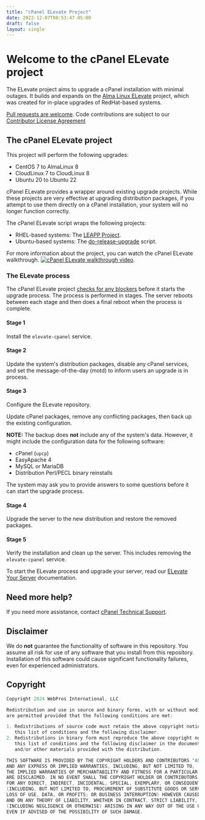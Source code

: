 ```yaml
---
title: "cPanel ELevate Project"
date: 2022-12-07T08:53:47-05:00
draft: false
layout: single
---
```


# Welcome to the cPanel ELevate project

The ELevate project aims to upgrade a cPanel installation with minimal outages. It builds and expands on the [Alma Linux ELevate](https://wiki.almalinux.org/elevate/ELevate-quickstart-guide.html) project, which was created for in-place upgrades of RedHat-based systems.

[Pull requests are welcome](https://github.com/cpanel/elevate/pulls). Code contributions are subject to our [Contributor License Agreement](docs/cPanel-CLA.pdf)

## The cPanel ELevate project

This project will perform the following upgrades:

* CentOS 7 to AlmaLinux 8
* CloudLinux 7 to CloudLinux 8
* Ubuntu 20 to Ubuntu 22

cPanel ELevate provides a wrapper around existing upgrade projects. While these projects are very effective at upgrading distribution packages, if you attempt to use them directly on a cPanel installation, your system will no longer function correctly.

The cPanel ELevate script wraps the following projects:
 * RHEL-based systems: The [LEAPP Project](https://leapp.readthedocs.io/en/latest/).
 * Ubuntu-based systems: The [do-release-upgrade](https://documentation.ubuntu.com/server/how-to/software/upgrade-your-release/) script.

For more information about the project, you can watch the cPanel ELevate walkthrough. [![cPanel ELevate walkthrough video](elevate-video.png)](https://www.youtube.com/watch?v=Ag9-RneFqmc).

### The ELevate process

The cPanel ELevate project [checks for any blockers](https://cpanel.github.io/elevate/blockers/) before it starts the upgrade process. The process is performed in stages. The server reboots between each stage and then does a final reboot when the process is complete.

#### Stage 1

Install the `elevate-cpanel` service.

#### Stage 2

Update the system's distribution packages, disable any cPanel services, and set the message-of-the-day (motd) to inform users an upgrade is in process.

#### Stage 3

Configure the ELevate repository.

Update cPanel packages, remove any conflicting packages, then back up the existing configuration.

**NOTE:** The backup does **not** include any of the system's data. However, it might include the configuration data for the following software:
  * cPanel (`upcp`)
  * EasyApache 4
  * MySQL or MariaDB
  * Distribution Perl/PECL binary reinstalls

The system may ask you to provide answers to some questions before it can start the upgrade process.

#### Stage 4

Upgrade the server to the new distribution and restore the removed packages.  

#### Stage 5

Verify the installation and clean up the server. This includes removing the `elevate-cpanel` service.

To start the ELevate process and upgrade your server, read our [ELevate Your Server](https://cpanel.github.io/elevate/getting-started/) documentation.

## Need more help?

If you need more assistance, contact [cPanel Technical Support](https://docs.cpanel.net/knowledge-base/technical-support-services/how-to-open-a-technical-support-ticket/).

## Disclaimer

We do **not** guarantee the functionality of software in this repository. You assume all risk for use of any software that you install from this repository. Installation of this software could cause significant functionality failures, even for experienced administrators.


## Copyright

```c
Copyright 2024 WebPros International, LLC

Redistribution and use in source and binary forms, with or without modification,
are permitted provided that the following conditions are met:

1. Redistributions of source code must retain the above copyright notice,
   this list of conditions and the following disclaimer.
2. Redistributions in binary form must reproduce the above copyright notice,
   this list of conditions and the following disclaimer in the documentation
   and/or other materials provided with the distribution.

THIS SOFTWARE IS PROVIDED BY THE COPYRIGHT HOLDERS AND CONTRIBUTORS "AS IS"
AND ANY EXPRESS OR IMPLIED WARRANTIES, INCLUDING, BUT NOT LIMITED TO,
THE IMPLIED WARRANTIES OF MERCHANTABILITY AND FITNESS FOR A PARTICULAR PURPOSE
ARE DISCLAIMED. IN NO EVENT SHALL THE COPYRIGHT HOLDER OR CONTRIBUTORS BE LIABLE
FOR ANY DIRECT, INDIRECT, INCIDENTAL, SPECIAL, EXEMPLARY, OR CONSEQUENTIAL DAMAGES
(INCLUDING, BUT NOT LIMITED TO, PROCUREMENT OF SUBSTITUTE GOODS OR SERVICES;
LOSS OF USE, DATA, OR PROFITS; OR BUSINESS INTERRUPTION) HOWEVER CAUSED
AND ON ANY THEORY OF LIABILITY, WHETHER IN CONTRACT, STRICT LIABILITY, OR TORT
(INCLUDING NEGLIGENCE OR OTHERWISE) ARISING IN ANY WAY OUT OF THE USE OF THIS SOFTWARE,
EVEN IF ADVISED OF THE POSSIBILITY OF SUCH DAMAGE.
```
